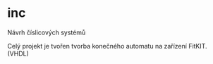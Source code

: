 # inc
Návrh číslicových systémů

Celý projekt je tvořen tvorba konečného automatu na zařízení FitKIT. (VHDL)
